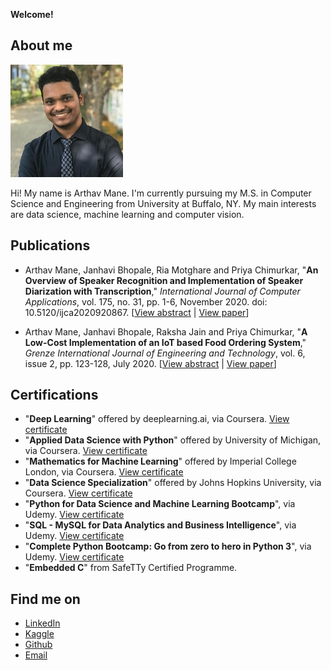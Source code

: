 **Welcome!**


## About me
![](/images/my-image.png)

Hi! My name is Arthav Mane. I'm currently pursuing my M.S. in Computer Science and Engineering from University at Buffalo, NY. My main interests are data science, machine learning and computer vision.


[//]: <> (## What am I currently working on?)


[//]: <> (## Past projects)


## Publications
* Arthav Mane, Janhavi Bhopale, Ria Motghare and Priya Chimurkar, "**An Overview of Speaker Recognition and Implementation of Speaker Diarization with Transcription**," *International Journal of Computer Applications*, vol. 175, no. 31, pp. 1-6, November 2020. doi: 10.5120/ijca2020920867. \[[View abstract](https://www.ijcaonline.org/archives/volume175/number31/31646-2020920867) \| [View paper](https://www.ijcaonline.org/archives/volume175/number31/mane-2020-ijca-920867.pdf)]

* Arthav Mane, Janhavi Bhopale, Raksha Jain and Priya Chimurkar, "**A Low-Cost Implementation of an IoT based Food Ordering System**," *Grenze International Journal of Engineering and Technology*, vol. 6, issue 2, pp. 123-128, July 2020. \[[View abstract](http://thegrenze.com/index.php?display=page&view=journalabstract&absid=726&id=8) \| [View paper]()]


## Certifications

* "**Deep Learning**" offered by deeplearning.ai, via Coursera. [View certificate](https://coursera.org/share/1ac2322645be1c0b4dd30702f149b86b)
* "**Applied Data Science with Python**" offered by University of Michigan, via Coursera. [View certificate](https://coursera.org/share/d6225643d16287fdeb7c592340e27d48)
* "**Mathematics for Machine Learning**" offered by Imperial College London, via Coursera. [View certificate](https://coursera.org/share/5c657feb6c7cebf99c4c11f8ad7950b2)
* "**Data Science Specialization**" offered by Johns Hopkins University, via Coursera. [View certificate](https://coursera.org/share/b1324eb2192b5359e727bce3da010ad4)
* "**Python for Data Science and Machine Learning Bootcamp**", via Udemy. [View certificate](https://ude.my/UC-4b46f628-d897-4387-a1ba-83066b24de6a)
* "**SQL - MySQL for Data Analytics and Business Intelligence**", via Udemy. [View certificate](https://ude.my/UC-f9cf6125-3f8c-4195-ab76-de42734c9a05)
* "**Complete Python Bootcamp: Go from zero to hero in Python 3**", via Udemy. [View certificate](https://ude.my/UC-d82975ad-bb79-44f4-9114-5107daa2f741)
* "**Embedded C**" from SafeTTy Certified Programme.


## Find me on
* [LinkedIn](https://www.linkedin.com/in/arthav-mane)
* [Kaggle](https://www.kaggle.com/arthavmane)
* [Github](https://github.com/arthavmane)
* [Email](mailto:manearthav03@gmail.com)
